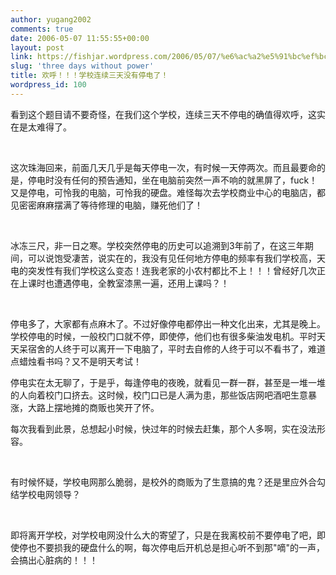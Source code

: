 ```yaml
---
author: yugang2002
comments: true
date: 2006-05-07 11:55:55+00:00
layout: post
link: https://fishjar.wordpress.com/2006/05/07/%e6%ac%a2%e5%91%bc%ef%bc%81%ef%bc%81%ef%bc%81%e5%ad%a6%e6%a0%a1%e8%bf%9e%e7%bb%ad%e4%b8%89%e5%a4%a9%e6%b2%a1%e6%9c%89%e5%81%9c%e7%94%b5%e4%ba%86%ef%bc%81/
slug: 'three days without power'
title: 欢呼！！！学校连续三天没有停电了！
wordpress_id: 100
---
```


看到这个题目请不要奇怪，在我们这个学校，连续三天不停电的确值得欢呼，这实在是太难得了。




 




这次珠海回来，前面几天几乎是每天停电一次，有时候一天停两次。而且最要命的是，停电时没有任何的预告通知，坐在电脑前突然一声不响的就黑屏了，fuck！又是停电，可怜我的电脑，可怜我的硬盘。难怪每次去学校商业中心的电脑店，都见密密麻麻摆满了等待修理的电脑，赚死他们了！




 




冰冻三尺，非一日之寒。学校突然停电的历史可以追溯到3年前了，在这三年期间，可以说饱受凄苦，说实在的，我没有见任何地方停电的频率有我们学校高，天电的突发性有我们学校这么变态！连我老家的小农村都比不上！！！曾经好几次正在上课时也遭遇停电，全教室漆黑一遍，还用上课吗？！




 




停电多了，大家都有点麻木了。不过好像停电都停出一种文化出来，尤其是晚上。学校停电的时候，一般校门口就不停，即使停，他们也有很多柴油发电机。平时天天呆宿舍的人终于可以离开一下电脑了，平时去自修的人终于可以不看书了，难道点蜡烛看书吗？又不是明天考试！




停电实在太无聊了，于是乎，每逢停电的夜晚，就看见一群一群，甚至是一堆一堆的人向着校门口挤去。这时候，校门口已是人满为患，那些饭店网吧酒吧生意暴涨，大路上摆地摊的商贩也笑开了怀。




每次我看到此景，总想起小时候，快过年的时候去赶集，那个人多啊，实在没法形容。




 




有时候怀疑，学校电网那么脆弱，是校外的商贩为了生意搞的鬼？还是里应外合勾结学校电网领导？




 




即将离开学校，对学校电网没什么大的寄望了，只是在我离校前不要停电了吧，即使停也不要损我的硬盘什么的啊，每次停电后开机总是担心听不到那"嘀"的一声，会搞出心脏病的！！！
